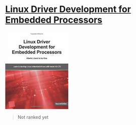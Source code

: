 # [Linux Driver Development for Embedded Processors](https://www.amazon.com/Linux-Driver-Development-Embedded-Processors/dp/1729321828/ref=sr_1_1?keywords=9781729321829&qid=1660591242&sr=8-1)
<img alt="Linux Driver Development for Embedded Processors" src="../covers/9781729321829.jpg" width="200"/>

> Not ranked yet
